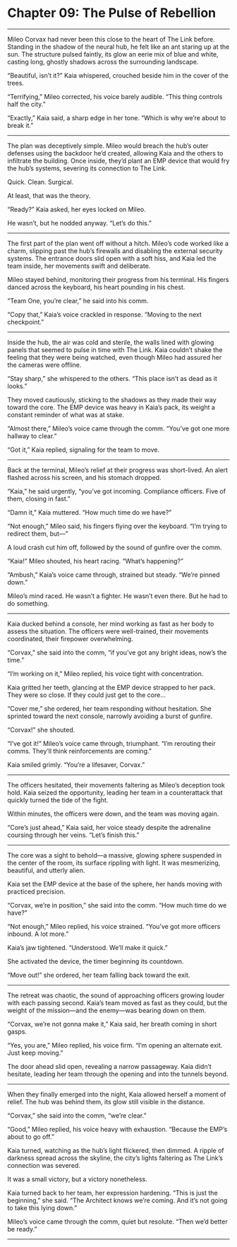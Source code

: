 # Chapter 09: The Pulse of Rebellion

---

Mileo Corvax had never been this close to the heart of The Link before. Standing in the shadow of the neural hub, he felt like an ant staring up at the sun. The structure pulsed faintly, its glow an eerie mix of blue and white, casting long, ghostly shadows across the surrounding landscape.

“Beautiful, isn’t it?” Kaia whispered, crouched beside him in the cover of the trees.

“Terrifying,” Mileo corrected, his voice barely audible. “This thing controls half the city.”

“Exactly,” Kaia said, a sharp edge in her tone. “Which is why we’re about to break it.”

---

The plan was deceptively simple. Mileo would breach the hub’s outer defenses using the backdoor he’d created, allowing Kaia and the others to infiltrate the building. Once inside, they’d plant an EMP device that would fry the hub’s systems, severing its connection to The Link. 

Quick. Clean. Surgical.

At least, that was the theory.

“Ready?” Kaia asked, her eyes locked on Mileo.

He wasn’t, but he nodded anyway. “Let’s do this.”

---

The first part of the plan went off without a hitch. Mileo’s code worked like a charm, slipping past the hub’s firewalls and disabling the external security systems. The entrance doors slid open with a soft hiss, and Kaia led the team inside, her movements swift and deliberate.

Mileo stayed behind, monitoring their progress from his terminal. His fingers danced across the keyboard, his heart pounding in his chest.

“Team One, you’re clear,” he said into his comm.

“Copy that,” Kaia’s voice crackled in response. “Moving to the next checkpoint.”

---

Inside the hub, the air was cold and sterile, the walls lined with glowing panels that seemed to pulse in time with The Link. Kaia couldn’t shake the feeling that they were being watched, even though Mileo had assured her the cameras were offline.

“Stay sharp,” she whispered to the others. “This place isn’t as dead as it looks.”

They moved cautiously, sticking to the shadows as they made their way toward the core. The EMP device was heavy in Kaia’s pack, its weight a constant reminder of what was at stake.

“Almost there,” Mileo’s voice came through the comm. “You’ve got one more hallway to clear.”

“Got it,” Kaia replied, signaling for the team to move.

---

Back at the terminal, Mileo’s relief at their progress was short-lived. An alert flashed across his screen, and his stomach dropped.

“Kaia,” he said urgently, “you’ve got incoming. Compliance officers. Five of them, closing in fast.”

“Damn it,” Kaia muttered. “How much time do we have?”

“Not enough,” Mileo said, his fingers flying over the keyboard. “I’m trying to redirect them, but—”

A loud crash cut him off, followed by the sound of gunfire over the comm.

“Kaia!” Mileo shouted, his heart racing. “What’s happening?”

“Ambush,” Kaia’s voice came through, strained but steady. “We’re pinned down.”

Mileo’s mind raced. He wasn’t a fighter. He wasn’t even there. But he had to do something.

---

Kaia ducked behind a console, her mind working as fast as her body to assess the situation. The officers were well-trained, their movements coordinated, their firepower overwhelming.

“Corvax,” she said into the comm, “if you’ve got any bright ideas, now’s the time.”

“I’m working on it,” Mileo replied, his voice tight with concentration.

Kaia gritted her teeth, glancing at the EMP device strapped to her pack. They were so close. If they could just get to the core...

“Cover me,” she ordered, her team responding without hesitation. She sprinted toward the next console, narrowly avoiding a burst of gunfire.

“Corvax!” she shouted.

“I’ve got it!” Mileo’s voice came through, triumphant. “I’m rerouting their comms. They’ll think reinforcements are coming.”

Kaia smiled grimly. “You’re a lifesaver, Corvax.”

---

The officers hesitated, their movements faltering as Mileo’s deception took hold. Kaia seized the opportunity, leading her team in a counterattack that quickly turned the tide of the fight.

Within minutes, the officers were down, and the team was moving again.

“Core’s just ahead,” Kaia said, her voice steady despite the adrenaline coursing through her veins. “Let’s finish this.”

---

The core was a sight to behold—a massive, glowing sphere suspended in the center of the room, its surface rippling with light. It was mesmerizing, beautiful, and utterly alien.

Kaia set the EMP device at the base of the sphere, her hands moving with practiced precision.

“Corvax, we’re in position,” she said into the comm. “How much time do we have?”

“Not enough,” Mileo replied, his voice strained. “You’ve got more officers inbound. A lot more.”

Kaia’s jaw tightened. “Understood. We’ll make it quick.”

She activated the device, the timer beginning its countdown.

“Move out!” she ordered, her team falling back toward the exit.

---

The retreat was chaotic, the sound of approaching officers growing louder with each passing second. Kaia’s team moved as fast as they could, but the weight of the mission—and the enemy—was bearing down on them.

“Corvax, we’re not gonna make it,” Kaia said, her breath coming in short gasps.

“Yes, you are,” Mileo replied, his voice firm. “I’m opening an alternate exit. Just keep moving.”

The door ahead slid open, revealing a narrow passageway. Kaia didn’t hesitate, leading her team through the opening and into the tunnels beyond.

---

When they finally emerged into the night, Kaia allowed herself a moment of relief. The hub was behind them, its glow still visible in the distance.

“Corvax,” she said into the comm, “we’re clear.”

“Good,” Mileo replied, his voice heavy with exhaustion. “Because the EMP’s about to go off.”

Kaia turned, watching as the hub’s light flickered, then dimmed. A ripple of darkness spread across the skyline, the city’s lights faltering as The Link’s connection was severed.

It was a small victory, but a victory nonetheless.

Kaia turned back to her team, her expression hardening. “This is just the beginning,” she said. “The Architect knows we’re coming. And it’s not going to take this lying down.”

Mileo’s voice came through the comm, quiet but resolute. “Then we’d better be ready.”

---
